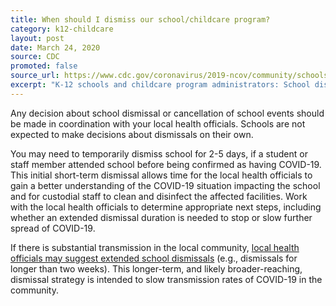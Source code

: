 ```yaml
---
title: When should I dismiss our school/childcare program?
category: k12-childcare
layout: post
date: March 24, 2020
source: CDC
promoted: false
source_url: https://www.cdc.gov/coronavirus/2019-ncov/community/schools-childcare/schools-faq.html
excerpt: "K-12 schools and childcare program administrators: School dismissals"
---
```


Any decision about school dismissal or cancellation of school events should be made in coordination with your local health officials. Schools are not expected to make decisions about dismissals on their own.

You may need to temporarily dismiss school for 2-5 days, if a student or staff member attended school before being confirmed as having COVID-19. This initial short-term dismissal allows time for the local health officials to gain a better understanding of the COVID-19 situation impacting the school and for custodial staff to clean and disinfect the affected facilities. Work with the local health officials to determine appropriate next steps, including whether an extended dismissal duration is needed to stop or slow further spread of COVID-19.

If there is substantial transmission in the local community, [local health officials may suggest extended school dismissals](https://www.cdc.gov/coronavirus/2019-ncov/downloads/considerations-for-school-closure.pdf) (e.g., dismissals for longer than two weeks). This longer-term, and likely broader-reaching, dismissal strategy is intended to slow transmission rates of COVID-19 in the community.